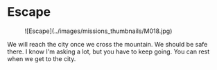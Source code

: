 # Escape

<figure markdown>
![Escape](../images/missions_thumbnails/M018.jpg)
</figure>

We will reach the city once we cross the mountain.
We should be safe there.
I know I'm asking a lot, but you have to keep going.
You can rest when we get to the city.
